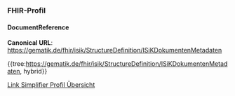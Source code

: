 ### FHIR-Profil

#### DocumentReference
**Canonical URL**: https://gematik.de/fhir/isik/StructureDefinition/ISiKDokumentenMetadaten

{{tree:https://gematik.de/fhir/isik/StructureDefinition/ISiKDokumentenMetadaten, hybrid}}

[Link Simplifier Profil Übersicht](https://simplifier.net/spec-isik-dokumentenaustausch/isikdokumentenmetadaten)

<!--
Folgende FHIRPath-Constraints sind im Profil zu beachten:

@``` from StructureDefinition where url = 'https://gematik.de/fhir/ISiK/StructureDefinition/ISiKPatient' for differential.element.constraint select key, severity, human, expression```
-->

